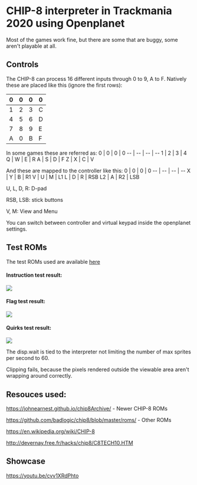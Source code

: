 # CHIP-8 interpreter in Trackmania 2020 using Openplanet

Most of the games work fine, but there are some that are buggy, some aren't playable at all.

## Controls
The CHIP-8 can process 16 different inputs through 0 to 9, A to F.
Natively these are placed like this (ignore the first rows):

0 | 0 | 0 | 0
-- | -- | -- | --
1 | 2 | 3 | C
4 | 5 | 6 | D
7 | 8 | 9 | E
A | 0 | B | F

In some games these are referred as:
0 | 0 | 0 | 0
-- | -- | -- | --
1 | 2 | 3 | 4
Q | W | E | R
A | S | D | F
Z | X | C | V

And these are mapped to the controller like this:
0 | 0 | 0 | 0
-- | -- | -- | --
X | Y | B | R1
V | U | M | L1
L | D | R | RSB
L2 | A | R2 | LSB

U, L, D, R: D-pad

RSB, LSB: stick buttons

V, M: View and Menu

You can switch between controller and virtual keypad inside the openplanet settings.

## Test ROMs

The test ROMs used are available [here](https://github.com/Timendus/chip8-test-suite#chip-8-splash-screen)

#### Instruction test result:
![](https://cdn.discordapp.com/attachments/915699235020750888/1131620963218358283/instrtest.png)

#### Flag test result:
![](https://cdn.discordapp.com/attachments/915699235020750888/1131620963830730772/carrytest.png)

#### Quirks test result:
![](https://cdn.discordapp.com/attachments/915699235020750888/1131620963545530570/Screenshot_2.png)

The disp.wait is tied to the interpreter not limiting the number of max sprites per second to 60.

Clipping fails, because the pixels rendered outside the viewable area aren't wrapping around correctly.

## Resouces used:
https://johnearnest.github.io/chip8Archive/ - Newer CHIP-8 ROMs

https://github.com/badlogic/chip8/blob/master/roms/ - Other ROMs

https://en.wikipedia.org/wiki/CHIP-8

http://devernay.free.fr/hacks/chip8/C8TECH10.HTM

## Showcase
https://youtu.be/cvv1XRdPhto
